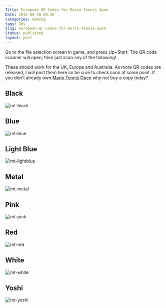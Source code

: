 ```yaml
---
Title: European QR Codes for Mario Tennis Open
Date: 2012-06-28 09:26
categories: Gaming
tags: 3ds
Slug: european-qr-codes-for-mario-tennis-open
Status: published
layout: post
---
```

Go to the file selection screen in game, and press Up+Start. The QR code scanner will open; then just scan any of the following!

These should work for the UK, Europe and Australia. As more QR codes are released, I will post them here so be sure to check soon at some point. If you don't already own [Mario Tennis Open](http://www.amazon.co.uk/gp/product/B007EMRJ8I/ref=as_li_ss_tl?ie=UTF8&tag=geekyjames-21&linkCode=as2&camp=1634&creative=19450&creativeASIN=B007EMRJ8I) why not buy a copy today?



Black
-----

![mt-black](/images/mt-black.jpg)

Blue
----

![mt-blue](/images/mt-blue.png)

Light Blue
----------

![mt-lightblue](/images/mt-lightblue.png)

Metal
-----

![mt-metal](/images/mt-metal.png)

Pink
----

![mt-pink](/images/mt-pink.jpg)

Red
---

![mt-red](/images/mt-red.jpg)

White
-----

![mt-white](/images/mt-white.png)

Yoshi
----

![mt-yoshi](/images/mt-yoshi.jpg)
